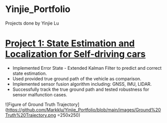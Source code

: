 # Yinjie_Portfolio
Projects done by Yinjie Lu

# [Project 1: State Estimation and Localization for Self-driving cars](https://github.com/Markklu/State-Estimation-AV)
* Implemented Error State - Extended Kalman Filter to predict and correct state estimation.
* Used provided true ground path of the vehicle as comparison.
* Implemented sensor fusion algorithm including: GNSS, IMU, LIDAR.
* Successfully track the true ground path and tested robustness for sensor malfunction cases.

![Figure of Ground Truth Trajectory](https://github.com/Markklu/Yinjie_Portfolio/blob/main/images/Ground%20Truth%20Trajectory.png =250x250)


